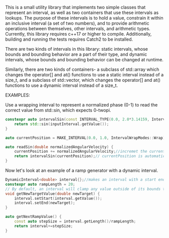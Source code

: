 This is a small utility library that implements two simple classes that represent an interval, as well as two containers that use these intervals as lookups. The purpose of these intervals is to hold a value, constrain it within an inclusive interval (a set of two numbers), and to provide arithmetic operations between themselves, other intervals, and arithmetic types. Currently, this library requires c++17 or higher to compile. Additionally, building and running the tests requires Catch2 to be installed.

There are two kinds of intervals in this library: static intervals, whose bounds and bounding behavior are a part of their type, and dynamic intervals, whose bounds and bounding behavior can be changed at runtime.

Similarly, there are two kinds of containers- a subclass of std::array which changes the operator[] and at() functions to use a static interval instead of a size_t, and a subclass of std::vector, which changes the operator[] and at() functions to use a dynamic interval instead of a size_t.


EXAMPLES:

Use a wrapping interval to represent a normalized phase (0-1) to read the correct value from std::sin, which expects 0-twopi.
```c++
constexpr auto intervalSin(const INTERVAL_TYPE(0.0, 2.0*3.14159, IntervalWrapModes::Wrap)& inputInterval) {
    return std::sin(inputInterval.getValue());
}

auto currentPosition = MAKE_INTERVAL(0.0, 1.0, IntervalWrapModes::Wrap){};

auto readSin(double normalizedAngularVelocity) {
    currentPosition += normalizedAngularVelocity;//incremet the current position by the normalized angular velocity. If the current position is > 1, it will wrap back to 0.
    return intervalSin(currentPosition);// currentPosition is automatically converted to a range of 0 to twopi, and its value is scaled accordingly.
}
```
Now let's look at an example of a ramp generator with a dynamic interval.
```c++
DynamicInterval<double> interval{};//makes an interval with a start end and value of 0.
constexpr auto rampLength = 20; 
// By default, an interval will clamp any value outside of its bounds to the min (if the value is smaller) or max (if the value is larger) of the bounds
void getNewTargetValue(double newTarget) {
	interval.setStart(interval.getValue());
	interval.setEnd(newTarget);
} 

auto getNextRampValue() {
	const auto stepSize = interval.getLength()/rampLength;
	return interval+=stepSize;
}
```